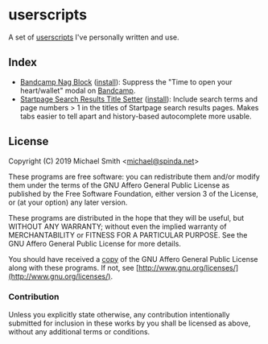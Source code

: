 # userscripts

A set of [userscripts](https://en.wikipedia.org/wiki/Userscript) I've personally written and use.

## Index

- [Bandcamp Nag Block](bandcamp-nag-block.user.js)
  ([install](https://raw.githubusercontent.com/spinda/userscripts/master/bandcamp-nag-block.user.js)):
  Suppress the "Time to open your heart/wallet" modal on [Bandcamp](https://bandcamp.com).
- [Startpage Search Results Title Setter](startpage-search-results-title-setter.user.js)
  ([install](https://raw.githubusercontent.com/spinda/userscripts/master/startpage-search-results-title-setter.user.js)):
  Include search terms and page numbers &gt; 1 in the titles of Startpage search results pages.
  Makes tabs easier to tell apart and history-based autocomplete more usable.

## License

Copyright (C) 2019 Michael Smith &lt;michael@spinda.net&gt;

These programs are free software: you can redistribute them and/or modify them under the terms of
the GNU Affero General Public License as published by the Free Software Foundation, either version
3 of the License, or (at your option) any later version.

These programs are distributed in the hope that they will be useful, but WITHOUT ANY WARRANTY;
without even the implied warranty of MERCHANTABILITY or FITNESS FOR A PARTICULAR PURPOSE. See the
GNU Affero General Public License for more details.

You should have received a [copy](LICENSE) of the GNU Affero General Public License along with
these programs. If not, see [http://www.gnu.org/licenses/](http://www.gnu.org/licenses/).

### Contribution

Unless you explicitly state otherwise, any contribution intentionally submitted for inclusion in
these works by you shall be licensed as above, without any additional terms or conditions.

